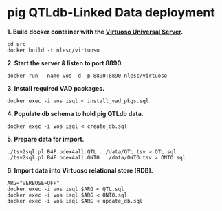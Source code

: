 # pig QTLdb-Linked Data deployment

**1. Build docker container with the [Virtuoso Universal Server](http://virtuoso.openlinksw.com/).**
<pre>
<code>cd src
docker build -t nlesc/virtuoso .</code>
</pre>

**2. Start the server & listen to port 8890.**

`docker run --name vos -d -p 8890:8890 nlesc/virtuoso`

**3. Install required VAD packages.**

`docker exec -i vos isql < install_vad_pkgs.sql`

**4. Populate db schema to hold pig QTLdb data.**

`docker exec -i vos isql < create_db.sql`

**5. Prepare data for import.**
<pre>
<code>./tsv2sql.pl B4F.odex4all.QTL ../data/QTL.tsv > QTL.sql
./tsv2sql.pl B4F.odex4all.ONTO ../data/ONTO.tsv > ONTO.sql</code>
</pre>

**6. Import data into Virtuoso relational store (RDB).**
<pre>
<code>ARG="VERBOSE=OFF"
docker exec -i vos isql $ARG < QTL.sql
docker exec -i vos isql $ARG < ONTO.sql
docker exec -i vos isql $ARG < update_db.sql</code>
</pre>
